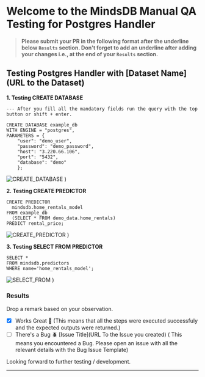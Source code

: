 # Welcome to the MindsDB Manual QA Testing for Postgres Handler

> **Please submit your PR in the following format after the underline below `Results` section. Don't forget to add an underline after adding your changes i.e., at the end of your `Results` section.**

## Testing Postgres Handler with [Dataset Name](URL to the Dataset)

**1. Testing CREATE DATABASE**

```
--- After you fill all the mandatory fields run the query with the top button or shift + enter. 
    
CREATE DATABASE example_db
WITH ENGINE = "postgres",
PARAMETERS = {
    "user": "demo_user",
    "password": "demo_password",
    "host": "3.220.66.106",
    "port": "5432",
    "database": "demo"
    };
```

![CREATE_DATABASE](https://ibb.co/wN5ZbDB)
)

**2. Testing CREATE PREDICTOR**

```
CREATE PREDICTOR 
  mindsdb.home_rentals_model
FROM example_db
  (SELECT * FROM demo_data.home_rentals)
PREDICT rental_price;
```

![CREATE_PREDICTOR](https://ibb.co/tpp2pG3)
)

**3. Testing SELECT FROM PREDICTOR**

```
SELECT *
FROM mindsdb.predictors
WHERE name='home_rentals_model';
```

![SELECT_FROM](https://ibb.co/TbZxb5w)
)

### Results

Drop a remark based on your observation.
- [X] Works Great 💚 (This means that all the steps were executed successfuly and the expected outputs were returned.)
- [ ] There's a Bug 🪲 [Issue Title](URL To the Issue you created) ( This means you encountered a Bug. Please open an issue with all the relevant details with the Bug Issue Template)

Looking forward to further testing / development.

---
